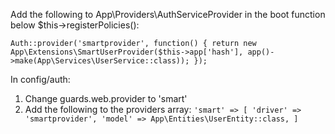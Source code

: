 Add the following to App\Providers\AuthServiceProvider in the boot function below $this->registerPolicies():

`Auth::provider('smartprovider', function() {
    return new App\Extensions\SmartUserProvider($this->app['hash'], app()->make(App\Services\UserService::class));
});`


In config/auth:
1) Change guards.web.provider to 'smart'
2) Add the following to the providers array:
`'smart' => [
    'driver' => 'smartprovider',
    'model' => App\Entities\UserEntity::class,
]`